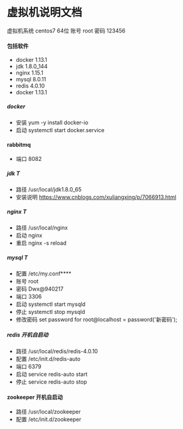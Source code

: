 # 虚拟机说明文档
虚拟机系统 centos7 64位
账号 root
密码 123456
#### 包括软件
* docker 1.13.1
* jdk 1.8.0_144
* nginx 1.15.1
* mysql 8.0.11
* redis 4.0.10
* docker 1.13.1

##### docker
* 安装 yum -y install docker-io
* 启动 systemctl start docker.service

#### rabbitmq 
* 端口 8082

##### jdk T
* 路径 /usr/local/jdk1.8.0_65
* 安装说明  https://www.cnblogs.com/xuliangxing/p/7066913.html

##### nginx T
* 路径 /usr/local/nginx
* 启动 nginx
* 重启 nginx -s reload

##### mysql T
* 配置 /etc/my.conf****
* 账号 root
* 密码 Dwx@940217
* 端口 3306
* 启动 systemctl start mysqld
* 停止 systemctl stop mysqld
* 修改密码 set password for root@localhost = password('新密码');  

##### redis 开机自启动
* 路径 /usr/local/redis/redis-4.0.10
* 配置 /etc/init.d/redis-auto
* 端口 6379
* 启动 service redis-auto start
* 停止 service redis-auto stop

#### zookeeper 开机自启动
* 路径 /usr/local/zookeeper
* 配置 /etc/init.d/zookeeper




